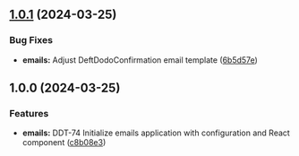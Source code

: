 

## [1.0.1](https://github.com/Deft-Dodo-Web-Development/website/compare/@deft-dodo/emails-v1.0.0...@deft-dodo/emails-v1.0.1) (2024-03-25)


### Bug Fixes

* **emails:** Adjust DeftDodoConfirmation email template ([6b5d57e](https://github.com/Deft-Dodo-Web-Development/website/commit/6b5d57ebae47f52c118872eef3fe3b95f355c47a))

## 1.0.0 (2024-03-25)


### Features

* **emails:** DDT-74 Initialize emails application with configuration and React component ([c8b08e3](https://github.com/Deft-Dodo-Web-Development/website/commit/c8b08e371804b88e370c59eb749e3ff960b37630))
